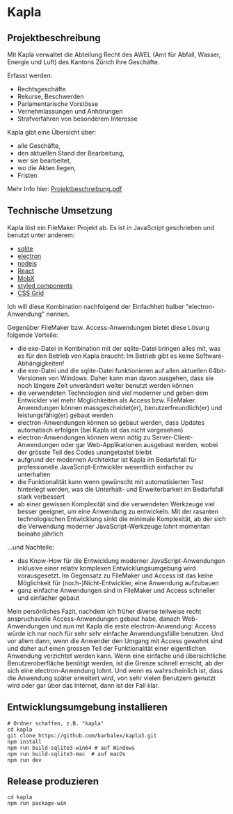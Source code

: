 # Kapla #

## Projektbeschreibung ##

Mit Kapla verwaltet die Abteilung Recht des AWEL (Amt für Abfall, Wasser, Energie und Luft) des Kantons Zürich ihre Geschäfte.

Erfasst werden:

- Rechtsgeschäfte
- Rekurse, Beschwerden
- Parlamentarische Vorstösse
- Vernehmlassungen und Anhörungen
- Strafverfahren von besonderem Interesse

Kapla gibt eine Übersicht über:

- alle Geschäfte,
- den aktuellen Stand der Bearbeitung,
- wer sie bearbeitet,
- wo die Akten liegen,
- Fristen

Mehr Info hier: [Projektbeschreibung.pdf](https://github.com/barbalex/kapla3/raw/master/app/etc/Projektbeschreibung.pdf)

## Technische Umsetzung

Kapla löst ein FileMaker Projekt ab.
Es ist in JavaScript geschrieben und benutzt unter anderem:

- [sqlite](http://sqlite.org)
- [electron](http://electron.atom.io)
- [nodejs](https://nodejs.org)
- [React](https://facebook.github.io/react)
- [MobX](https://github.com/mobxjs/mobx)
- [styled components](https://github.com/styled-components/styled-components)
- [CSS Grid](https://developer.mozilla.org/en-US/docs/Web/CSS/grid)

Ich will diese Kombination nachfolgend der Einfachheit halber "electron-Anwendung" nennen.

Gegenüber FileMaker bzw. Access-Anwendungen bietet diese Lösung folgende Vorteile:

- die exe-Datei in Kombination mit der sqlite-Datei bringen alles mit, was es für den Betrieb von Kapla braucht: Im Betrieb gibt es keine Software-Abhängigkeiten!
- die exe-Datei und die sqlite-Datei funktionieren auf allen aktuellen 64bit-Versionen von Windows. Daher kann man davon ausgehen, dass sie noch längere Zeit unverändert weiter benutzt werden können
- die verwendeten Technologien sind viel moderner und geben dem Entwickler viel mehr Möglichkeiten als Access bzw. FileMaker. Anwendungen können massgescheidet(er), benutzerfreundlich(er) und leistungsfähig(er) gebaut werden
- electron-Anwendungen können so gebaut werden, dass Updates automatisch erfolgen (bei Kapla ist das nicht vorgesehen)
- electron-Anwendungen können wenn nötig zu Server-Client-Anwendungen oder gar Web-Applikationen ausgebaut werden, wobei der grösste Teil des Codes unangetastet bleibt
- aufgrund der modernen Architektur ist Kapla im Bedarfsfall für professionelle JavaScript-Entwickler wesentlich einfacher zu unterhalten
- die Funktionalität kann wenn gewünscht mit automatisierten Test hinterlegt werden, was die Unterhalt- und Erweiterbarkeit im Bedarfsfall stark verbessert
- ab einer gewissen Komplexität sind die verwendeten Werkzeuge viel besser geeignet, um eine Anwendung zu entwickeln. Mit der rasanten technologischen Entwicklung sinkt die minimale Komplexität, ab der sich die Verwendung moderner JavaScript-Werkzeuge lohnt momentan beinahe jährlich

...und Nachteile:

- das Know-How für die Entwicklung moderner JavaScript-Anwendungen inklusive einer relativ komplexen Entwicklungsumgebung wird vorausgesetzt. Im Gegensatz zu FileMaker und Access ist das keine Möglichkeit für (noch-)Nicht-Entwickler, eine Anwendung aufzubauen
- ganz einfache Anwendungen sind in FileMaker und Access schneller und einfacher gebaut

Mein persönliches Fazit, nachdem ich früher diverse teilweise recht anspruchsvolle Access-Anwendungen gebaut habe, danach Web-Anwendungen und nun mit Kapla die erste electron-Anwendung: Access würde ich nur noch für sehr sehr einfache Anwendungsfälle benutzen. Und vor allem dann, wenn die Anwender den Umgang mit Access gewohnt sind und daher auf einen grossen Teil der Funktionalität einer eigentlichen Anwendung verzichtet werden kann. Wenn eine einfache und übersichtliche Benutzeroberfläche benötigt werden, ist die Grenze schnell erreicht, ab der sich eine electron-Anwendung lohnt. Und wenn es wahrscheinlich ist, dass die Anwendung später erweitert wird, von sehr vielen Benutzern genutzt wird oder gar über das Internet, dann ist der Fall klar.

## Entwicklungsumgebung installieren ##

	# Ordner schaffen, z.B. "kapla"
	cd kapla
    git clone https://github.com/barbalex/kapla3.git
	npm install
	npm run build-sqlite3-win64 # auf Windows
	npm run build-sqlite3-mac  # auf macOs
	npm run dev

## Release produzieren ##

	cd kapla
	npm run package-win
